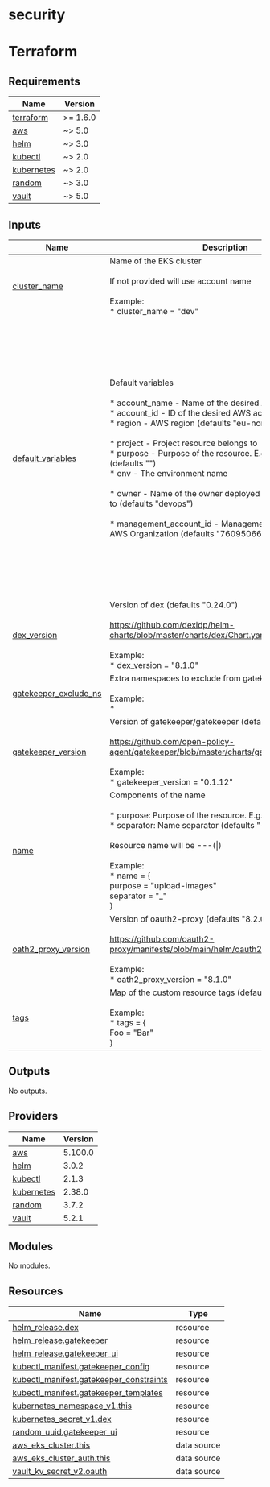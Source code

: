 # security

<!-- BEGIN_TF_DOCS -->


# Terraform
## Requirements

| Name | Version |
|------|---------|
| <a name="requirement_terraform"></a> [terraform](#requirement\_terraform) | >= 1.6.0 |
| <a name="requirement_aws"></a> [aws](#requirement\_aws) | ~> 5.0 |
| <a name="requirement_helm"></a> [helm](#requirement\_helm) | ~> 3.0 |
| <a name="requirement_kubectl"></a> [kubectl](#requirement\_kubectl) | ~> 2.0 |
| <a name="requirement_kubernetes"></a> [kubernetes](#requirement\_kubernetes) | ~> 2.0 |
| <a name="requirement_random"></a> [random](#requirement\_random) | ~> 3.0 |
| <a name="requirement_vault"></a> [vault](#requirement\_vault) | ~> 5.0 |

## Inputs

| Name | Description | Type | Default | Required |
|------|-------------|------|---------|:--------:|
| <a name="input_cluster_name"></a> [cluster\_name](#input\_cluster\_name) | Name of the EKS cluster<br/><br/>If not provided will use account name<br/><br/>Example:<br/>* cluster\_name = "dev" | `string` | `""` | no |
| <a name="input_default_variables"></a> [default\_variables](#input\_default\_variables) | Default variables<br/><br/>* account\_name - Name of the desired AWS account<br/>* account\_id - ID of the desired AWS account<br/>* region - AWS region (defaults "eu-north-1")<br/><br/>* project - Project resource belongs to<br/>* purpose - Purpose of the resource. E.g. "upload-images" (defaults "")<br/>* env - The environment name<br/><br/>* owner - Name of the owner deployed services to belong to (defaults "devops")<br/><br/>* management\_account\_id - Management Account of the AWS Organization (defaults "760950667285") | <pre>object({<br/>    cloud        = string<br/>    account_name = optional(string)<br/>    account_id   = optional(string)<br/>    region       = optional(string, "eu-north-1")<br/><br/>    project = string<br/>    env     = string<br/>    purpose = optional(string, "")<br/><br/>    owner = string<br/><br/>    global_hosted_zone    = string<br/>    management_account_id = string<br/>    platform_account_id   = string<br/>    organization          = string<br/>    email_domain          = string<br/><br/>    infrastructure_repository = string<br/>    terragrunt_config = object(<br/>      {<br/>        stack_name    = optional(string, "")<br/>        stack_version = optional(string, "")<br/>      }<br/>    )<br/>  })</pre> | n/a | yes |
| <a name="input_dex_version"></a> [dex\_version](#input\_dex\_version) | Version of dex (defaults "0.24.0")<br/><br/>https://github.com/dexidp/helm-charts/blob/master/charts/dex/Chart.yaml<br/><br/>Example:<br/>* dex\_version = "8.1.0" | `string` | `"0.24.0"` | no |
| <a name="input_gatekeeper_exclude_ns"></a> [gatekeeper\_exclude\_ns](#input\_gatekeeper\_exclude\_ns) | Extra namespaces to exclude from gatekeeper (defaults [])<br/><br/>Example:<br/>* | `set(string)` | `[]` | no |
| <a name="input_gatekeeper_version"></a> [gatekeeper\_version](#input\_gatekeeper\_version) | Version of gatekeeper/gatekeeper (defaults "3.20.1")<br/><br/>https://github.com/open-policy-agent/gatekeeper/blob/master/charts/gatekeeper/Chart.yaml<br/><br/>Example:<br/>* gatekeeper\_version = "0.1.12" | `string` | `"3.20.1"` | no |
| <a name="input_name"></a> [name](#input\_name) | Components of the name<br/><br/>* purpose: Purpose of the resource. E.g. "upload-images"<br/>* separator: Name separator (defaults "-")<br/><br/>Resource name will be <project>-<env>-<purpose>-(\|<type of resource>)<br/><br/>Example:<br/>* name = {<br/>  purpose = "upload-images"<br/>  separator = "\_"<br/>} | <pre>object({<br/>    purpose   = optional(string, "")<br/>    separator = optional(string, "-")<br/>  })</pre> | <pre>{<br/>  "purpose": "",<br/>  "separator": "-"<br/>}</pre> | no |
| <a name="input_oath2_proxy_version"></a> [oath2\_proxy\_version](#input\_oath2\_proxy\_version) | Version of oauth2-proxy (defaults "8.2.0")<br/><br/>https://github.com/oauth2-proxy/manifests/blob/main/helm/oauth2-proxy/Chart.yaml<br/><br/>Example:<br/>* oath2\_proxy\_version = "8.1.0" | `string` | `"8.2.0"` | no |
| <a name="input_tags"></a> [tags](#input\_tags) | Map of the custom resource tags (defaults {})<br/><br/>Example:<br/>* tags = {<br/>  Foo = "Bar"<br/>} | `map(string)` | `{}` | no |

## Outputs

No outputs.

## Providers

| Name | Version |
|------|---------|
| <a name="provider_aws"></a> [aws](#provider\_aws) | 5.100.0 |
| <a name="provider_helm"></a> [helm](#provider\_helm) | 3.0.2 |
| <a name="provider_kubectl"></a> [kubectl](#provider\_kubectl) | 2.1.3 |
| <a name="provider_kubernetes"></a> [kubernetes](#provider\_kubernetes) | 2.38.0 |
| <a name="provider_random"></a> [random](#provider\_random) | 3.7.2 |
| <a name="provider_vault"></a> [vault](#provider\_vault) | 5.2.1 |

## Modules

No modules.

## Resources

| Name | Type |
|------|------|
| [helm_release.dex](https://registry.terraform.io/providers/hashicorp/helm/latest/docs/resources/release) | resource |
| [helm_release.gatekeeper](https://registry.terraform.io/providers/hashicorp/helm/latest/docs/resources/release) | resource |
| [helm_release.gatekeeper_ui](https://registry.terraform.io/providers/hashicorp/helm/latest/docs/resources/release) | resource |
| [kubectl_manifest.gatekeeper_config](https://registry.terraform.io/providers/alekc/kubectl/latest/docs/resources/manifest) | resource |
| [kubectl_manifest.gatekeeper_constraints](https://registry.terraform.io/providers/alekc/kubectl/latest/docs/resources/manifest) | resource |
| [kubectl_manifest.gatekeeper_templates](https://registry.terraform.io/providers/alekc/kubectl/latest/docs/resources/manifest) | resource |
| [kubernetes_namespace_v1.this](https://registry.terraform.io/providers/hashicorp/kubernetes/latest/docs/resources/namespace_v1) | resource |
| [kubernetes_secret_v1.dex](https://registry.terraform.io/providers/hashicorp/kubernetes/latest/docs/resources/secret_v1) | resource |
| [random_uuid.gatekeeper_ui](https://registry.terraform.io/providers/hashicorp/random/latest/docs/resources/uuid) | resource |
| [aws_eks_cluster.this](https://registry.terraform.io/providers/hashicorp/aws/latest/docs/data-sources/eks_cluster) | data source |
| [aws_eks_cluster_auth.this](https://registry.terraform.io/providers/hashicorp/aws/latest/docs/data-sources/eks_cluster_auth) | data source |
| [vault_kv_secret_v2.oauth](https://registry.terraform.io/providers/hashicorp/vault/latest/docs/data-sources/kv_secret_v2) | data source |
<!-- END_TF_DOCS -->
